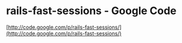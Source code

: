 <!--
id: 25695198
link: http://tumblr.atmos.org/post/25695198/rails-fast-sessions-google-code
slug: rails-fast-sessions-google-code
date: Wed Feb 06 2008 14:32:54 GMT-0800 (PST)
publish: 2008-02-06
tags: 
title: rails-fast-sessions - Google Code
-->


rails-fast-sessions - Google Code
=================================

[http://code.google.com/p/rails-fast-sessions/](http://code.google.com/p/rails-fast-sessions/)

